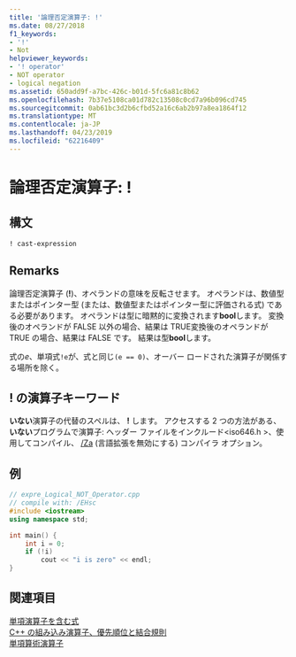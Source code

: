 ```yaml
---
title: '論理否定演算子: !'
ms.date: 08/27/2018
f1_keywords:
- '!'
- Not
helpviewer_keywords:
- '! operator'
- NOT operator
- logical negation
ms.assetid: 650add9f-a7bc-426c-b01d-5fc6a81c8b62
ms.openlocfilehash: 7b37e5108ca01d782c13508c0cd7a96b096cd745
ms.sourcegitcommit: 0ab61bc3d2b6cfbd52a16c6ab2b97a8ea1864f12
ms.translationtype: MT
ms.contentlocale: ja-JP
ms.lasthandoff: 04/23/2019
ms.locfileid: "62216409"
---
```

# <a name="logical-negation-operator-"></a>論理否定演算子: !

## <a name="syntax"></a>構文

```
! cast-expression
```

## <a name="remarks"></a>Remarks

論理否定演算子 (**!**)、オペランドの意味を反転させます。 オペランドは、数値型またはポインター型 (または、数値型またはポインター型に評価される式) である必要があります。 オペランドは型に暗黙的に変換されます**bool**します。 変換後のオペランドが FALSE 以外の場合、結果は TRUE変換後のオペランドが TRUE の場合、結果は FALSE です。 結果は型**bool**します。

式の*e*、単項式`!e`が、式と同じ`(e == 0)`、オーバー ロードされた演算子が関係する場所を除く。

## <a name="operator-keyword-for-"></a>! の演算子キーワード

**いない**演算子の代替のスペルは、 **!** します。 アクセスする 2 つの方法がある、**いない**プログラムで演算子: ヘッダー ファイルをインクルード\<iso646.h >、使用してコンパイル、 [/Za](../build/reference/za-ze-disable-language-extensions.md) (言語拡張を無効にする) コンパイラ オプション。

## <a name="example"></a>例

```cpp
// expre_Logical_NOT_Operator.cpp
// compile with: /EHsc
#include <iostream>
using namespace std;

int main() {
    int i = 0;
    if (!i)
        cout << "i is zero" << endl;
}
```

## <a name="see-also"></a>関連項目

[単項演算子を含む式](../cpp/expressions-with-unary-operators.md)<br/>
[C++ の組み込み演算子、優先順位と結合規則](../cpp/cpp-built-in-operators-precedence-and-associativity.md)<br/>
[単項算術演算子](../c-language/unary-arithmetic-operators.md)<br/>
